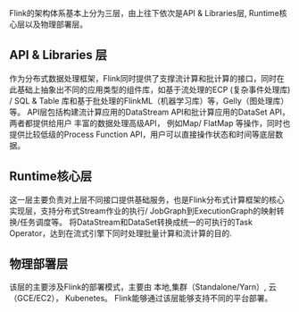 Flink的架构体系基本上分为三层，由上往下依次是API & Libraries层, Runtime核心层以及物理部署层。

## API & Libraries 层
作为分布式数据处理框架，Flink同时提供了支撑流计算和批计算的接口，同时在此基础上抽象出不同的应用类型的组件库，如基于流处理的ECP (复杂事件处理库) / SQL
 & Table 库和基于批处理的FlinkML（机器学习库）等，Gelly（图处理库）等。 API层包括构建流计算应用的DataStream API和批计算应用的DataSet API， 两者都提供给用户
丰富的数据处理高级API， 例如Map/ FlatMap 等操作，同时也提供比较低级的Process Function API，用户可以直接操作状态和时间等底层数据。

## Runtime核心层
这一层主要负责对上层不同接口提供基础服务，也是Flink分布式计算框架的核心实现层，支持分布式Stream作业的执行/ JobGraph到ExecutionGraph的映射转换/任务调度等。
将DataStream和DataSet转换成统一的可执行的Task Operator，达到在流式引擎下同时处理批量计算和流计算的目的.

## 物理部署层
该层的主要涉及Flink的部署模式，主要由 本地,集群（Standalone/Yarn）, 云（GCE/EC2）， Kubenetes。 Flink能够通过该层能够支持不同的平台部署。
